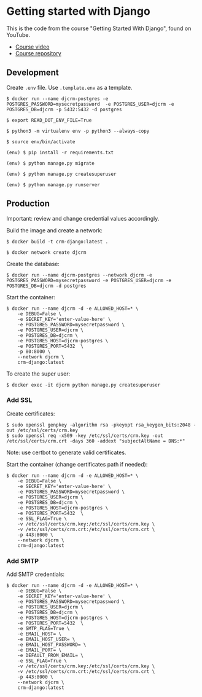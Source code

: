 # Getting started with Django

This is the code from the course "Getting Started With Django", found on YouTube.

* [Course video](https://www.youtube.com/watch?v=fOukA4Qh9QA)
* [Course repository](https://github.com/justdjango/getting-started-with-django)

## Development

Create `.env` file. Use `.template.env` as a template.

```shell
$ docker run --name djcrm-postgres -e POSTGRES_PASSWORD=mysecretpassword  -e POSTGRES_USER=djcrm -e POSTGRES_DB=djcrm -p 5432:5432 -d postgres

$ export READ_DOT_ENV_FILE=True

$ python3 -m virtualenv env -p python3 --always-copy

$ source env/bin/activate

(env) $ pip install -r requirements.txt

(env) $ python manage.py migrate

(env) $ python manage.py createsuperuser

(env) $ python manage.py runserver
```

## Production

Important: review and change credential values accordingly.

Build the image and create a network:
```shell
$ docker build -t crm-django:latest .

$ docker network create djcrm
```
Create the database:
```shell
$ docker run --name djcrm-postgres --network djcrm -e POSTGRES_PASSWORD=mysecretpassword -e POSTGRES_USER=djcrm -e POSTGRES_DB=djcrm -d postgres
```

Start the container:
```shell
$ docker run --name djcrm -d -e ALLOWED_HOST=* \
    -e DEBUG=False \
    -e SECRET_KEY='enter-value-here' \
    -e POSTGRES_PASSWORD=mysecretpassword \
    -e POSTGRES_USER=djcrm \
    -e POSTGRES_DB=djcrm \
    -e POSTGRES_HOST=djcrm-postgres \
    -e POSTGRES_PORT=5432  \
    -p 80:8000 \
    --network djcrm \
    crm-django:latest
```

To create the super user:
```shell
$ docker exec -it djcrm python manage.py createsuperuser
```

### Add SSL

Create certificates:

```shell
$ sudo openssl genpkey -algorithm rsa -pkeyopt rsa_keygen_bits:2048 -out /etc/ssl/certs/crm.key
$ sudo openssl req -x509 -key /etc/ssl/certs/crm.key -out /etc/ssl/certs/crm.crt -days 360 -addext "subjectAltName = DNS:*"
```
Note: use certbot to generate valid certificates.

Start the container (change certificates path if needed):

```shell
$ docker run --name djcrm -d -e ALLOWED_HOST=* \
    -e DEBUG=False \
    -e SECRET_KEY='enter-value-here' \
    -e POSTGRES_PASSWORD=mysecretpassword \
    -e POSTGRES_USER=djcrm \
    -e POSTGRES_DB=djcrm \
    -e POSTGRES_HOST=djcrm-postgres \
    -e POSTGRES_PORT=5432  \
    -e SSL_FLAG=True \
    -v /etc/ssl/certs/crm.key:/etc/ssl/certs/crm.key \
    -v /etc/ssl/certs/crm.crt:/etc/ssl/certs/crm.crt \
    -p 443:8000 \
    --network djcrm \
    crm-django:latest
```

### Add SMTP

Add SMTP credentials:

```shell
$ docker run --name djcrm -d -e ALLOWED_HOST=* \
    -e DEBUG=False \
    -e SECRET_KEY='enter-value-here' \
    -e POSTGRES_PASSWORD=mysecretpassword \
    -e POSTGRES_USER=djcrm \
    -e POSTGRES_DB=djcrm \
    -e POSTGRES_HOST=djcrm-postgres \
    -e POSTGRES_PORT=5432  \
    -e SMTP_FLAG=True \
    -e EMAIL_HOST= \
    -e EMAIL_HOST_USER= \
    -e EMAIL_HOST_PASSWORD= \
    -e EMAIL_PORT= \
    -e DEFAULT_FROM_EMAIL= \
    -e SSL_FLAG=True \
    -v /etc/ssl/certs/crm.key:/etc/ssl/certs/crm.key \
    -v /etc/ssl/certs/crm.crt:/etc/ssl/certs/crm.crt \
    -p 443:8000 \
    --network djcrm \
    crm-django:latest
```